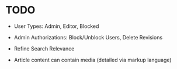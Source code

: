 # TODO

* User Types: Admin, Editor, Blocked

* Admin Authorizations: Block/Unblock Users, Delete Revisions

* Refine Search Relevance

* Article content can contain media (detailed via markup language)
